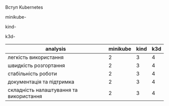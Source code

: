 Вступ Kubernetes

minikube-

kind- 

k3d-

analysis | minikube | kind  | k3d
--- | --- | --- | ---
легкість використання | 2 | 3 | 4
швидкість розгортання | 2 | 3 | 4
стабільність роботи | 2 | 3 | 4
документація та підтримка | 2 | 3 | 4
складність налаштування та використання | 2 | 3 | 4